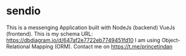# sendio
This is a messenging Application built with NodeJs (backend)
VueJs (frontend).
This is my schema URL: https://dbdiagram.io/d/647af2e7722eb7749451fd10
I am using Object-Relational Mapping (ORM).
Contact me on https://t.me/princetindan
